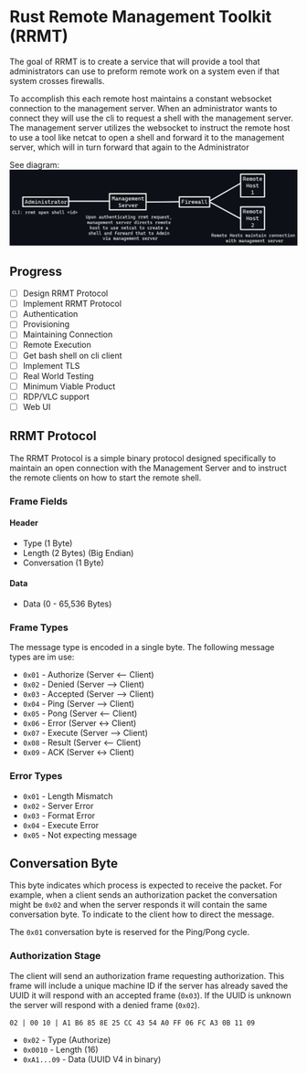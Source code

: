 # Rust Remote Management Toolkit (RRMT)

The goal of RRMT is to create a service that will provide a tool that
administrators can use to preform remote work on a system even if
that system crosses firewalls.

To accomplish this each remote host maintains a constant websocket
connection to the management server. When an administrator wants to connect
they will use the cli to request a shell with the management server.
The management server utilizes the websocket to instruct the remote host
to use a tool like netcat to open a shell and forward it to the
management server, which will in turn forward that again to the Administrator

See diagram:  
![System Diagram](static/diagram.png?)

## Progress

- [ ] Design RRMT Protocol
- [ ] Implement RRMT Protocol
- [ ] Authentication
- [ ] Provisioning
- [ ] Maintaining Connection
- [ ] Remote Execution
- [ ] Get bash shell on cli client
- [ ] Implement TLS
- [ ] Real World Testing
- [ ] Minimum Viable Product
- [ ] RDP/VLC support
- [ ] Web UI

## RRMT Protocol

The RRMT Protocol is a simple binary protocol designed specifically to maintain
an open connection with the Management Server and to instruct the remote clients
on how to start the remote shell.

### Frame Fields

#### Header

- Type (1 Byte)
- Length (2 Bytes) (Big Endian)
- Conversation (1 Byte)

#### Data

- Data (0 - 65,536 Bytes)

### Frame Types

The message type is encoded in a single byte. The following message types are
im use:

- `0x01` - Authorize (Server <-- Client)
- `0x02` - Denied (Server --> Client)
- `0x03` - Accepted (Server --> Client)
- `0x04` - Ping (Server --> Client)
- `0x05` - Pong (Server <-- Client)
- `0x06` - Error (Server <-> Client)
- `0x07` - Execute (Server --> Client)
- `0x08` - Result (Server <-- Client)
- `0x09` - ACK (Server <-> Client)

### Error Types

- `0x01` - Length Mismatch
- `0x02` - Server Error
- `0x03` - Format Error
- `0x04` - Execute Error
- `0x05` - Not expecting message

## Conversation Byte
This byte indicates which process is expected to receive the packet.
For example, when a client sends an authorization packet the conversation might be `0x02` and when the server responds
it will contain the same conversation byte. To indicate to the client how to direct the message.

The `0x01` conversation byte is reserved for the Ping/Pong cycle.

### Authorization Stage

The client will send an authorization frame requesting authorization. This frame will include a unique machine ID if the
server has already saved the UUID it will respond with an accepted frame (`0x03`). If the UUID is unknown the server
will
respond with a denied frame (`0x02`).

```
02 | 00 10 | A1 B6 85 8E 25 CC 43 54 A0 FF 06 FC A3 0B 11 09
```

- `0x02` - Type (Authorize)
- `0x0010` - Length (16)
- `0xA1...09` - Data (UUID V4 in binary)